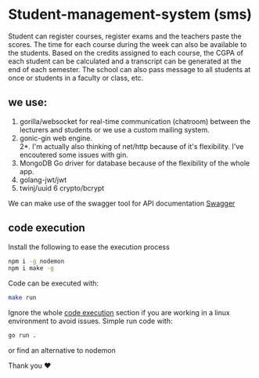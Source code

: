 # Student-management-system (sms)


Student can register courses, register exams and the teachers paste the scores.
The time for each course during the week can also be available to the students.
Based on the credits assigned to each course, the CGPA of each student can be calculated and a transcript can be generated at the end of each semester.
The school can also pass message to all students at once or students in a faculty or class, etc.

## we use:
1. gorilla/websocket for real-time communication (chatroom) between the lecturers and students or we use a custom mailing system.
2. gonic-gin web engine.   
2*. I'm actually also thinking of net/http because of it's flexibility. I've encoutered some issues with gin.
3. MongoDB Go driver for database because of the flexibility of the whole app.
4. golang-jwt/jwt
5. twinj/uuid
6 crypto/bcrypt

We can make use of the swagger tool for API documentation
[Swagger](https://swagger.io/tools/swagger-ui/)

## code execution
 Install the following to ease the execution process

```sh
npm i -g nodemon
npm i make -g

```

Code can be executed with:
```sh
make run
```

Ignore the whole [code execution](./README.md#code-execution) section if you are working in a linux environment to avoid issues. Simple run code with: 
```sh
go run .
```

or find an alternative to nodemon

Thank you ❤
 


